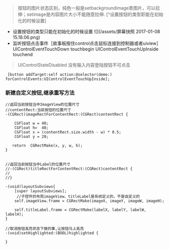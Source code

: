 >按钮的图片状态区别，纯色一般是setbackgroundimage景图片，可以拉伸；setimage是内容图片大小不能随意拉伸.
[^设置按钮的类型职能在初始化的时候设置]

- 设置按钮的类型只能在初始化的时候设置
![](/assets/屏幕快照 2017-01-08 15.18.06.png)
- 监听按钮点击事件［故事板按住control点击鼠标连接到控制器或者uiview］
UIControlEventTouchDown touchbegin
UIControlEventTouchUpInside touchend

>UIControlStateDisabled 没有输入内容登陆按钮不可点击
```obj
 [button addTarget:self action:@selector(demo:) forControlEvents:UIControlEventTouchUpInside];

```


### 新建自定义按钮,继承重写方法

```
//返回当前按钮当中ImageView的位置尺寸
//contentRect:当前按钮的位置尺寸
-(CGRect)imageRectForContentRect:(CGRect)contentRect {
    
    CGFloat w = 40;
    CGFloat h=  48;
    CGFloat x = (contentRect.size.width - w) * 0.5;
    CGFloat y = 20;
   
   return  CGRectMake(x, y, w, h);
}


//返回当前按钮当中Label的位置尺寸
//-(CGRect)titleRectForContentRect:(CGRect)contentRect {
//
//}

-(void)layoutSubviews{
    [super layoutSubviews];
     //子控件的布局imageView、titleLabel是系统定义的，不是自定义的
    self.imageView.frame = CGRectMake(imageX, imageY, imageW, imageH);
    
    self.titleLabel.frame = CGRectMake(labelX, labelY, labelW, labelH);
}

//取消按钮高亮状态下做的事,让按钮马上高亮
-(void)setHighlighted:(BOOL)highlighted {
    
}

```